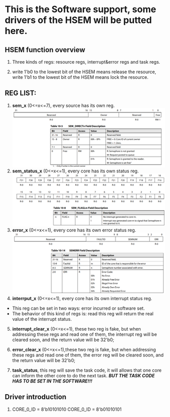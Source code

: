 # This is the Software support, some drivers of the HSEM will be putted here.

## HSEM function overview

1. Three kinds of regs: resource regs, interrupt&error regs and task regs.

2. write 1'b0 to the lowest bit of the HSEM means release the resource, write 1'b1 to the lowest bit of the HSEM means lock the resource.

## REG LIST:

1. **sem_x** (0<=x<=7), every source has its own reg.
   ![sem regs](pics/sem_regs.png)
2. **sem_status_x** (0<=x<=1), every core has its own status reg.
   ![sem status](pics/sem_status.png)
3. **error_x** (0<=x<=1), every core has its own error status reg.
   ![sem error](pics/sem_err.png)
4. **interrput_x** (0<=x<=1), every core has its own interrupt status reg.

-   This reg can be set in two ways: error incurred or software set.
-   The behavior of this kind of regs is: read this reg will return the real value of the interrupt status.

5. **interrupt_clear_x** (0<=x<=1), these two reg is fake, but when addressing these regs and read one of them, the interrupt reg will be cleared soon, and the return value will be 32'b0;

6. **error_clear_x** (0<=x<=1),these two reg is fake, but when addressing these regs and read one of them, the error reg will be cleared soon, and the return value will be 32'b0;

7. **task_status**, this reg will save the task code, it will allows that one core can inform the other core to do the next task. **_BUT THE TASK CODE HAS TO BE SET IN THE SOFTWARE!!!_**

## Driver introduction

1. CORE_0_ID = 8'b10101010 CORE_0_ID = 8'b01010101
